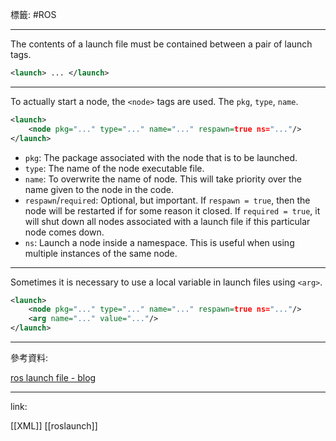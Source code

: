 標籤: #ROS 

---

The contents of a launch file must be contained between a pair of launch tags.

```xml
<launch> ... </launch>
```

---

To actually start a node, the `<node>` tags are used.
The `pkg`, `type`, `name`.

```xml
<launch>
	<node pkg="..." type="..." name="..." respawn=true ns="..."/>
</launch>
```

- `pkg`: The package associated with the node that is to be launched.
- `type`: The name of the node executable file.
- `name`: To overwrite the name of node. This will take priority over the name given to the node in the code.
- `respawn`/`required`: Optional, but important. 
If `respawn = true`, then the node will be restarted if for some reason it closed.
If `required = true`, it will shut down all nodes associated with a launch file if this particular node comes down.
- `ns`: Launch a node inside a namespace. This is useful when using multiple instances of the same node.

---

Sometimes it is necessary to use a local variable in launch files using `<arg>`.

```xml
<launch>
	<node pkg="..." type="..." name="..." respawn=true ns="..."/>
	<arg name="..." value="..."/>
</launch>
```

---

參考資料:

[ros launch file - blog](http://www.clearpathrobotics.com/assets/guides/kinetic/ros/Launch%20Files.html)

---

link:

[[XML]]
[[roslaunch]]